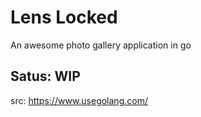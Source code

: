 # Lens Locked

An awesome photo gallery application in go

## Satus: WIP

src: https://www.usegolang.com/
